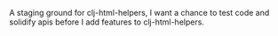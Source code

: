 A staging ground for clj-html-helpers, I want a chance to test code and solidify
apis before I add features to clj-html-helpers.